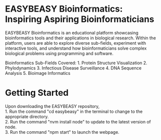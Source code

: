 # EASYBEASY Bioinformatics: Inspiring Aspiring Bioinformaticians
EASYBEASY Bioinformatics is an educational platform showcasing bioinformatics tools and their applications in biological research. Within the platform, users are able to explore diverse sub-fields, experiment with interactive tools, and understand how bioinformaticians solve complex biological problems using programming and software.

Bioinformatics Sub-Fields Covered:
    1. Protein Structure Visualization
    2. Phylodynamics
    3. Infectious Disease Surveillance
    4. DNA Sequence Analysis
    5. Bioimage Informatics

# Getting Started  
Upon downloading the EASYBEASY repository, <br>
    1. Run the command "cd easybeasy" in the terminal to change to the appropriate directory. <br>
    2. Run the command "nvm install node" to update to the latest version of node. <br>
    3. Run the command "npm start" to launch the webpage.
